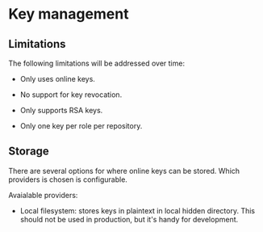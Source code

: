 # Key management

## Limitations

The following limitations will be addressed over time:

- Only uses online keys.

- No support for key revocation.

- Only supports RSA keys.

- Only one key per role per repository.


## Storage

There are several options for where online keys can be stored. Which providers is chosen is configurable.

Avaialable providers:

- Local filesystem: stores keys in plaintext in local hidden directory. This should not be used in production, but it's handy for development.